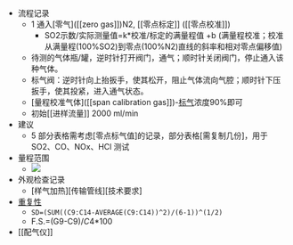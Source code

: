- 流程记录
    - 1 通入[零气]([[zero gas]])N2, [[零点标定]] ([[零点校准]])
        - SO2示数/实际测量值=k*校准/标定的满量程值 +b (满量程校准；校准从满量程(100%SO2)到零点(100%N2)直线的斜率和相对零点偏移值)
    - 待测的气体瓶/罐，逆时针打开阀门，通气；顺时针关闭阀门，停止通入该种气体。
    - 标气阀：逆时针向上抬扳手，使其松开，阻止气体流向气腔；顺时针下压扳手，使其投紧，进入通气状态。
    - [量程校准气体]([[span calibration gas]])-[标气]([[标准气体]])浓度90%即可
    - 初始[[进样流量]] 2000 ml/min
- 建议
    - 5 部分表格需考虑[零点标气值]的记录，部分表格[需复制几份]，用于 SO2、CO、NOx、HCl 测试
- 量程范围
    - ![](https://firebasestorage.googleapis.com/v0/b/firescript-577a2.appspot.com/o/imgs%2Fapp%2FXELiu-NovaKG%2FJxf9M_fY2N.png?alt=media&token=bcb3f5f2-f486-4759-b55a-aa87d83eda26)
- 外观检查记录
    - [样气加热][传输管线][技术要求]
- [重复性]([[repeatability]])
    - `SD=(SUM((C9:C14-AVERAGE(C9:C14))^2)/(6-1))^(1/2)`
    - F.S.=(G9-C9)/$C$4*100
- [[配气仪]]

